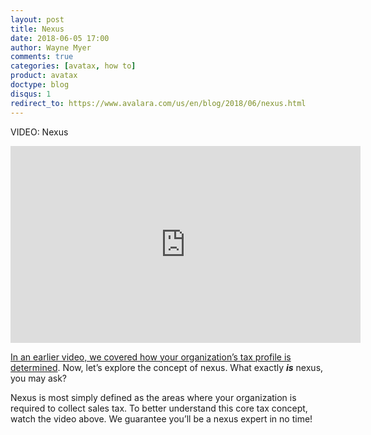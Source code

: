 ```yaml
---
layout: post
title: Nexus
date: 2018-06-05 17:00
author: Wayne Myer
comments: true
categories: [avatax, how to]
product: avatax
doctype: blog
disqus: 1
redirect_to: https://www.avalara.com/us/en/blog/2018/06/nexus.html
---
```


VIDEO: Nexus

<iframe width="560" height="315" src="https://www.youtube.com/embed/6ySnl1YTnLU" frameborder="0" allow="autoplay; encrypted-media" allowfullscreen></iframe>


<a href="../whats-my-tax-profile/" target="_blank">In an earlier video, we covered how your organization’s tax profile is determined</a>. Now, let’s explore the concept of nexus. What exactly **_is_** nexus, you may ask?

Nexus is most simply defined as the areas where your organization is required to collect sales tax. To better understand this core tax concept, watch the video above. We guarantee you’ll be a nexus expert in no time!

